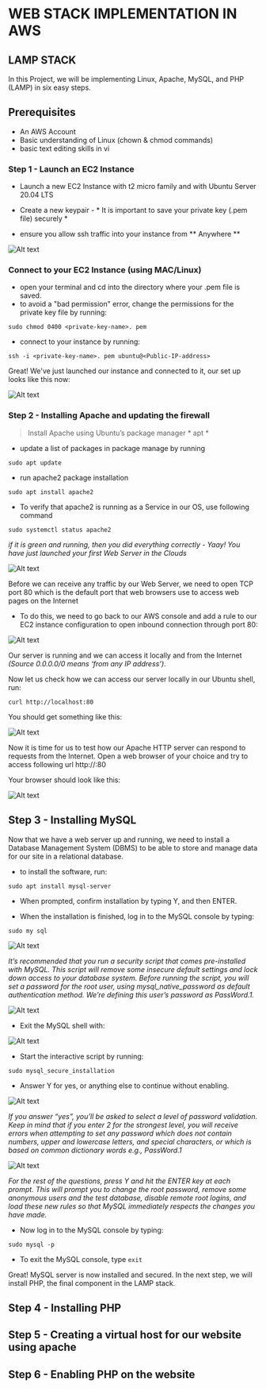 # WEB STACK IMPLEMENTATION IN AWS

## LAMP STACK 


In this Project, we will be implementing Linux, Apache, MySQL, and PHP (LAMP) in six easy steps. 

## Prerequisites 
- An AWS Account 
- Basic understanding of Linux (chown & chmod commands)
- basic text editing skills in vi

### Step 1 - Launch an EC2 Instance

- Launch a new EC2 Instance with t2 micro family and with Ubuntu Server 20.04 LTS

- Create a new keypair - * It is important to save your private key (.pem file) securely *

- ensure you allow ssh traffic into your instance from ** Anywhere ** 

![Alt text](images/ec2%20instance.png)

### Connect to your EC2 Instance (using MAC/Linux)

- open your terminal and cd into the directory where your .pem file is saved.
- to avoid a "bad permission" error, change the permissions for the private key file by running:

` sudo chmod 0400 <private-key-name>. pem `

- connect to your instance by running:

` ssh -i <private-key-name>. pem ubuntu@<Public-IP-address> `

Great! We've just launched our instance and connected to it, our set up looks like this now: 


![Alt text](images/architecture.jpg)


### Step 2 - Installing Apache and updating the firewall

> Install Apache using Ubuntu’s package manager * apt *

- update a list of packages in package manage by running

`sudo apt update`

- run apache2 package installation 

`sudo apt install apache2`

- To verify that apache2 is running as a Service in our OS, use following command

`sudo systemctl status apache2`

*if it is green and running, then you did everything correctly - Yaay! You have just launched your first Web Server in the Clouds*

![Alt text](images/apache%20running.png)

Before we can receive any traffic by our Web Server, we need to open TCP port 80 which is the default port that web browsers use to access web pages on the Internet

- To do this, we need to go back to our AWS console and add a rule to our EC2 instance configuration to open inbound connection through port 80:

![Alt text](images/inbound%20rules.png)

Our server is running and we can access it locally and from the Internet *(Source 0.0.0.0/0 means ‘from any IP address’)*.

Now let us check how we can access our server locally in our Ubuntu shell, run:

`curl http://localhost:80`

You should get something like this:

![Alt text](images/apache%20curl.png)

Now it is time for us to test how our Apache HTTP server can respond to requests from the Internet. Open a web browser of your choice and try to access following url http://<Public-IP-Address>:80


Your browser should look like this:

![Alt text](images/Apache%20default%20page.png)


## Step 3 - Installing MySQL

Now that we have a web server up and running, we need to install a Database Management System (DBMS) to be able to store and manage data for our site in a relational database.

- to install the software, run: 

`sudo apt install mysql-server`

- When prompted, confirm installation by typing Y, and then ENTER.

- When the installation is finished, log in to the MySQL console by typing:

`sudo my sql`

![Alt text](images/msql%201.png)

*It’s recommended that you run a security script that comes pre-installed with MySQL. This script will remove some insecure default settings and lock down access to your database system. Before running the script, you will set a password for the root user, using mysql_native_password as default authentication method. We’re defining this user’s password as PassWord.1.*

![Alt text](images/mysql2.png)

- Exit the MySQL shell with:

![Alt text](images/mysql3.png)

- Start the interactive script by running:

`sudo mysql_secure_installation`

- Answer Y for yes, or anything else to continue without enabling.

![Alt text](images/mysql%204.png)

*If you answer “yes”, you’ll be asked to select a level of password validation. Keep in mind that if you enter 2 for the strongest level, you will receive errors when attempting to set any password which does not contain numbers, upper and lowercase letters, and special characters, or which is based on common dictionary words e.g., PassWord.1*

![Alt text](images/mysql5.png)

*For the rest of the questions, press Y and hit the ENTER key at each prompt. This will prompt you to change the root password, remove some anonymous users and the test database, disable remote root logins, and load these new rules so that MySQL immediately respects the changes you have made.*

- Now log in to the MySQL console by typing:

`sudo mysql -p`

- To exit the MySQL console, type `exit`

Great! MySQL server is now installed and secured. In the next step, we will install PHP, the final component in the LAMP stack.


## Step 4 - Installing PHP 

## Step 5 - Creating a virtual host for our website using apache

## Step 6 - Enabling PHP on the website 


